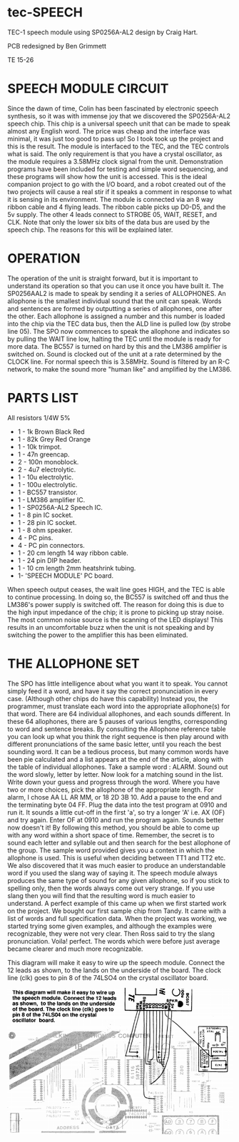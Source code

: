 # tec-SPEECH
TEC-1 speech module using SP0256A-AL2 design by Craig Hart. 

PCB redesigned by Ben Grimmett

TE 15-26

# SPEECH MODULE CIRCUIT 
Since the dawn of time, Colin has been
fascinated by electronic speech synthesis, so it was with immense joy that
we discovered the SP0256A-AL2
speech chip. This chip is a universal
speech unit that can be made to speak
almost any English word. The price was
cheap and the interface was minimal, it
was just too good to pass up! So I took
took up the project and this is the result.
The module is interfaced to the TEC,
and the TEC controls what is said. The
only requirement is that you have a crystal oscillator, as the module requires a
3.58MHz clock signal from the unit.
Demonstration programs have been included for testing and simple word sequencing, and these programs will show
how the unit is accessed.
This is the ideal companion project to
go with the I/O board, and a robot
created out of the two projects will
cause a real stir if it speaks a comment
in response to what it is sensing in its
environment.
The module is connected via an 8 way
ribbon cable and 4 flying leads. The
ribbon cable picks up D0-D5, and the 5v
supply. The other 4 leads connect to
STROBE 05, WAIT, RESET, and CLK.
Note that only the lower six bits of the
data bus are used by the speech chip.
The reasons for this will be explained
later. 

# OPERATION
The operation of the unit is straight
forward, but it is important to understand its operation so that you can use it
once you have built it. The SP0256AAL2 is made to speak by sending it a
series of ALLOPHONES. An allophone
is the smallest individual sound that the
unit can speak. Words and sentences are
formed by outputting a series of allophones, one after the other.
Each allophone is assigned a number
and this number is loaded into the chip
via the TEC data bus, then the ALD line
is pulled low (by strobe line 05).
The SPO now commences to speak the
allophone and indicates so by pulling
the WAIT line low, halting the TEC
until the module is ready for more data.
The BC557 is turned on hard by this and
the LM386 amplifier is switched on.
Sound is clocked out of the unit at a
rate determined by the CLOCK line. For
normal speech this is 3.58MHz. Sound
is filtered by an R-C network, to make
the sound more "human like" and
amplified by the LM386. 

# PARTS LIST
All resistors 1/4W 5%
* 1 - 1k Brown Black Red
* 1 - 82k Grey Red Orange
* 1 - 10k trimpot.
* 1 - 47n greencap.
* 2 - 100n monoblock.
* 2 - 4u7 electrolytic.
* 1 - 10u electrolytic.
* 1 - 100u electrolytic.
* 1 - BC557 transistor.
* 1 - LM386 amplifier IC.
* 1 - SP0256A-AL2 Speech IC.
* 1 - 8 pin IC socket.
* 1 - 28 pin IC socket.
* 1 - 8 ohm speaker.
* 4 - PC pins.
* 4 - PC pin connectors.
* 1 - 20 cm length 14 way ribbon cable.
* 1 - 24 pin DIP header.
* 1 - 10 cm length 2mm heatshrink tubing. 
* 1- 'SPEECH MODULE' PC board. 

When speech output ceases, the wait
line goes HIGH, and the TEC is able to
continue processing. In doing so, the
BC557 is switched off and thus the
LM386's power supply is switched off.
The reason for doing this is due to the
high input impedance of the chip; it is
prone to picking up stray noise. The
most common noise source is the scanning of the LED displays! This results
in an uncomfortable buzz when the unit
is not speaking and by switching the
power to the amplifier this has been
eliminated. 

# THE ALLOPHONE SET
The SPO has little intelligence about
what you want it to speak. You cannot
simply feed it a word, and have it say the
correct pronunciation in every case.
(Although other chips do have this
capability) Instead you, the programmer, must translate each word into the
appropriate allophone(s) for that word.
There are 64 individual allophones, and
each sounds different. In these 64 allophones, there are 5 pauses of various
lengths, corresponding to word and sentence breaks. 
By consulting the Allophone reference table you can look up what you
think the right sequence is then play
around with different pronunciations of
the same basic letter, until you reach the
best sounding word. It can be a tedious
process, but many common words have
been pie calculated and a list appears at
the end of the article, along with the
table of individual allophones.
Take a sample word : ALARM. Sound
out the word slowly, letter by letter.
Now look for a matching sound in the
list. Write down your guess and
progress through the word. Where you
have two or more choices, pick the allophone of the appropriate length. For
alarm, I chose AA LL AR MM, or 18
2D 3B 10. Add a pause to the end and
the terminating byte 04 FF. Plug the
data into the test program at 0910 and
run it.
It sounds a little cut-off in the first 'a',
so try a longer 'A' i.e. AX (OF) and try
again. Enter OF at 0910 and run the
program again. Sounds better now
doesn't it!
By following this method, you should
be able to come up with any word within 
a short space of time. Remember, the
secret is to sound each letter and syllable
out and then search for the best allophone of the group. The sample word
provided gives you a context in which
the allophone is used. This is useful
when deciding between TT1 and TT2 etc.
We also discovered that it was much
easier to produce an understandable
word if you used the slang way of saying
it. The speech module always produces
the same type of sound for any given
allophone, so if you stick to spelling
only, then the words always come out
very strange. If you use slang then you
will find that the resulting word is much
easier to understand.
A perfect example of this came up
when we first started work on the
project. We bought our first sample chip
from Tandy. It came with a list of words
and full specification data. When the
project was working, we started trying
some given examples, and although the
examples were recognizable, they were
not very clear. Then Ross said to try the
slang pronunciation. Voila! perfect. The
words which were before just average
became clearer and much more recognizable. 

This diagram will make it easy to wire up
the speech module. Connect the 12 leads
as shown, to the lands on the underside
of the board. The clock line (clk) goes to
pin 8 of the 74LSO4 on the crystal
oscillator board. 

![](https://github.com/SteveJustin1963/tec-SPEECH/blob/master/dia-1.png)

